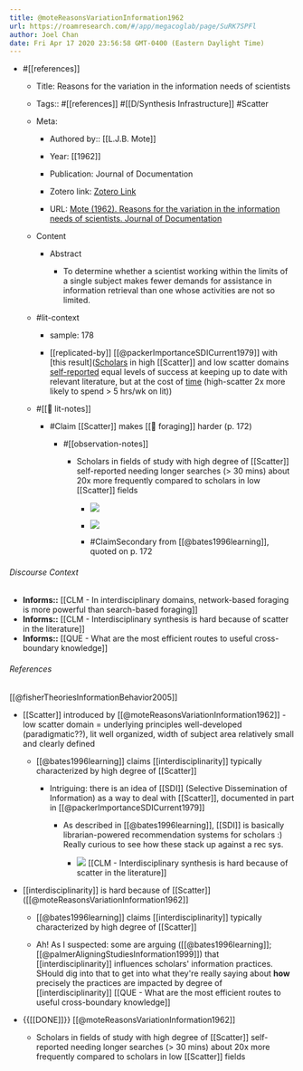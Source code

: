 ```yaml
---
title: @moteReasonsVariationInformation1962
url: https://roamresearch.com/#/app/megacoglab/page/SuRK7SPFl
author: Joel Chan
date: Fri Apr 17 2020 23:56:58 GMT-0400 (Eastern Daylight Time)
---
```


- #[[references]]

    - Title: Reasons for the variation in the information needs of scientists

    - Tags:: #[[references]] #[[D/Synthesis Infrastructure]] #Scatter

    - Meta:

        - Authored by:: [[L.J.B. Mote]]

        - Year: [[1962]]

        - Publication: Journal of Documentation

        - Zotero link: [Zotero Link](zotero://select/items/7_BSTW5G7S)

        - URL: [Mote (1962). Reasons for the variation in the information needs of scientists. Journal of Documentation](https://doi.org/10.1108/eb026319)

    - Content

        - Abstract

            - To determine whether a scientist working within the limits of a single subject makes fewer demands for assistance in information retrieval than one whose activities are not so limited.

    - #lit-context

        - sample: 178

        - [[replicated-by]] [[@packerImportanceSDICurrent1979]] with [this result]([Scholars](((5IIOQ5CZq))) in high [[Scatter]] and low scatter domains [self-reported](((Iv7Euw1wK))) equal levels of success at keeping up to date with relevant literature, but at the cost of [time](((rjdnxKjgt))) (high-scatter 2x more likely to spend > 5 hrs/wk on lit))

    - #[[📝 lit-notes]]

        - #Claim  [[Scatter]] makes [[🧱 foraging]] harder (p. 172)

            - #[[observation-notes]]

                - Scholars in fields of study with high degree of [[Scatter]] self-reported needing longer searches (> 30 mins) about 20x more frequently compared to scholars in low [[Scatter]] fields

                    - ![](https://firebasestorage.googleapis.com/v0/b/firescript-577a2.appspot.com/o/imgs%2Fapp%2Fmegacoglab%2FHss0vOXz0O?alt=media&token=547e704c-99e5-44c9-87cd-d79c1b11ff32)

                    - ![](https://firebasestorage.googleapis.com/v0/b/firescript-577a2.appspot.com/o/imgs%2Fapp%2Fmegacoglab%2FZl53foVGHf.png?alt=media&token=6d978df5-ced5-4311-a799-0fb89dd85803)

                    - #ClaimSecondary from [[@bates1996learning]], quoted on p. 172

###### Discourse Context

- **Informs::** [[CLM - In interdisciplinary domains, network-based foraging is more powerful than search-based foraging]]
- **Informs::** [[CLM - Interdisciplinary synthesis is hard because of scatter in the literature]]
- **Informs::** [[QUE - What are the most efficient routes to useful cross-boundary knowledge]]

###### References

[[@fisherTheoriesInformationBehavior2005]]

- [[Scatter]] introduced by [[@moteReasonsVariationInformation1962]]  - low scatter domain = underlying principles well-developed (paradigmatic??), lit well organized, width of subject area relatively small and clearly defined

    - [[@bates1996learning]] claims [[interdisciplinarity]] typically characterized by high degree of [[Scatter]]

        - Intriguing: there is an idea of [[SDI]] (Selective Dissemination of Information) as a way to deal with [[Scatter]], documented in part in [[@packerImportanceSDICurrent1979]]

            - As described in [[@bates1996learning]], [[SDI]] is basically librarian-powered recommendation systems for scholars :) Really curious to see how these stack up against a rec sys.

                - ![](https://firebasestorage.googleapis.com/v0/b/firescript-577a2.appspot.com/o/imgs%2Fapp%2Fmegacoglab%2F6NJsCxC0cc?alt=media&token=ae62b9e5-10ba-4eba-9080-98ce6b1d1567)
[[CLM - Interdisciplinary synthesis is hard because of scatter in the literature]]

- [[interdisciplinarity]] is hard because of [[Scatter]] ([[@moteReasonsVariationInformation1962]]

    - [[@bates1996learning]] claims [[interdisciplinarity]] typically characterized by high degree of [[Scatter]]

    - Ah! As I suspected: some are arguing ([[@bates1996learning]]; [[@palmerAligningStudiesInformation1999]]) that [[interdisciplinarity]] influences scholars' information practices. SHould dig into that to get into what they're really saying about __how__ precisely the practices are impacted by degree of [[interdisciplinarity]]
[[QUE - What are the most efficient routes to useful cross-boundary knowledge]]

- {{[[DONE]]}} [[@moteReasonsVariationInformation1962]]

    - Scholars in fields of study with high degree of [[Scatter]] self-reported needing longer searches (> 30 mins) about 20x more frequently compared to scholars in low [[Scatter]] fields
